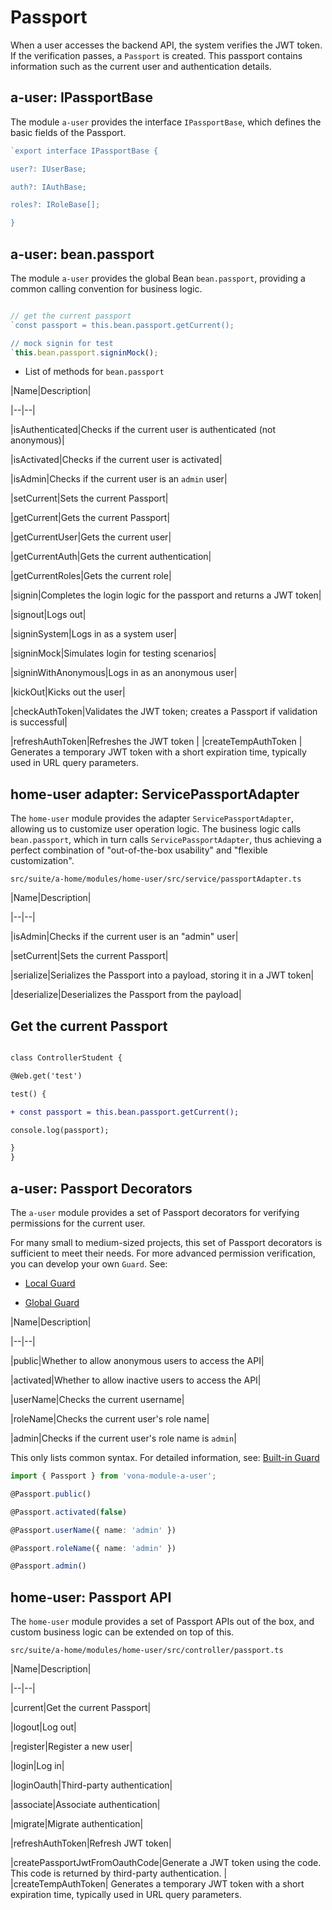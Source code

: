 # Passport

When a user accesses the backend API, the system verifies the JWT token. If the verification passes, a `Passport` is created. This passport contains information such as the current user and authentication details.

## a-user: IPassportBase

The module `a-user` provides the interface `IPassportBase`, which defines the basic fields of the Passport.

``` typescript
`export interface IPassportBase {

user?: IUserBase;

auth?: IAuthBase;

roles?: IRoleBase[];

}
```

## a-user: bean.passport

The module `a-user` provides the global Bean `bean.passport`, providing a common calling convention for business logic.

``` typescript

// get the current passport
`const passport = this.bean.passport.getCurrent();

// mock signin for test
`this.bean.passport.signinMock();

```

* List of methods for `bean.passport`

|Name|Description|

|--|--|

|isAuthenticated|Checks if the current user is authenticated (not anonymous)|

|isActivated|Checks if the current user is activated|

|isAdmin|Checks if the current user is an `admin` user|

|setCurrent|Sets the current Passport|

|getCurrent|Gets the current Passport|

|getCurrentUser|Gets the current user|

|getCurrentAuth|Gets the current authentication|

|getCurrentRoles|Gets the current role|

|signin|Completes the login logic for the passport and returns a JWT token|

|signout|Logs out|

|signinSystem|Logs in as a system user|

|signinMock|Simulates login for testing scenarios|

|signinWithAnonymous|Logs in as an anonymous user|

|kickOut|Kicks out the user|

|checkAuthToken|Validates the JWT token; creates a Passport if validation is successful|

|refreshAuthToken|Refreshes the JWT token | |createTempAuthToken | Generates a temporary JWT token with a short expiration time, typically used in URL query parameters.

## home-user adapter: ServicePassportAdapter

The `home-user` module provides the adapter `ServicePassportAdapter`, allowing us to customize user operation logic. The business logic calls `bean.passport`, which in turn calls `ServicePassportAdapter`, thus achieving a perfect combination of "out-of-the-box usability" and "flexible customization".

`src/suite/a-home/modules/home-user/src/service/passportAdapter.ts`

|Name|Description|

|--|--|

|isAdmin|Checks if the current user is an "admin" user|

|setCurrent|Sets the current Passport|

|serialize|Serializes the Passport into a payload, storing it in a JWT token|

|deserialize|Deserializes the Passport from the payload|

## Get the current Passport

``` diff

class ControllerStudent {

@Web.get('test')

test() {

+ const passport = this.bean.passport.getCurrent();

console.log(passport);

}
}
```

## a-user: Passport Decorators

The `a-user` module provides a set of Passport decorators for verifying permissions for the current user.

For many small to medium-sized projects, this set of Passport decorators is sufficient to meet their needs. For more advanced permission verification, you can develop your own `Guard`. See:

- [Local Guard](../../aop/controller/guard-local.md)

- [Global Guard](../../aop/controller/guard-global.md)

|Name|Description|

|--|--|

|public|Whether to allow anonymous users to access the API|

|activated|Whether to allow inactive users to access the API|

|userName|Checks the current username|

|roleName|Checks the current user's role name|

|admin|Checks if the current user's role name is `admin`|

This only lists common syntax. For detailed information, see: [Built-in Guard](../../aop/controller/guard-builtin.md)

``` typescript
import { Passport } from 'vona-module-a-user';

@Passport.public()

@Passport.activated(false)

@Passport.userName({ name: 'admin' })

@Passport.roleName({ name: 'admin' })

@Passport.admin()

```

## home-user: Passport API

The `home-user` module provides a set of Passport APIs out of the box, and custom business logic can be extended on top of this.

`src/suite/a-home/modules/home-user/src/controller/passport.ts`

|Name|Description|

|--|--|

|current|Get the current Passport|

|logout|Log out|

|register|Register a new user|

|login|Log in|

|loginOauth|Third-party authentication|

|associate|Associate authentication|

|migrate|Migrate authentication|

|refreshAuthToken|Refresh JWT token|

|createPassportJwtFromOauthCode|Generate a JWT token using the code. This code is returned by third-party authentication. | |createTempAuthToken| Generates a temporary JWT token with a short expiration time, typically used in URL query parameters.
